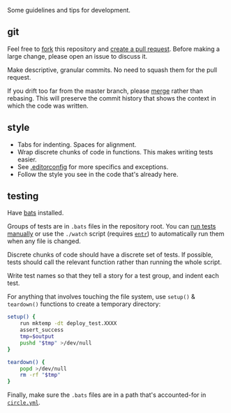 Some guidelines and tips for development.

## git

Feel free to [fork](https://help.github.com/articles/fork-a-repo) this repository and [create a pull request](https://help.github.com/articles/creating-a-pull-request). Before making a large change, please open an issue to discuss it.

Make descriptive, granular commits. No need to squash them for the pull request.

If you drift too far from the master branch, please [merge](https://help.github.com/articles/syncing-a-fork) rather than rebasing. This will preserve the commit history that shows the context in which the code was written.

## style

- Tabs for indenting. Spaces for alignment.
- Wrap discrete chunks of code in functions. This makes writing tests easier.
- See [.editorconfig](.editorconfig) for more specifics and exceptions.
- Follow the style you see in the code that's already here.

## testing

Have [bats](https://github.com/sstephenson/bats#readme) installed.

Groups of tests are in `.bats` files in the repository root. You can [run tests manually](https://github.com/sstephenson/bats#running-tests) or use the `./watch` script (requires [`entr`](https://github.com/clibs/entr)) to automatically run them when any file is changed.

Discrete chunks of code should have a discrete set of tests. If possible, tests should call the relevant function rather than running the whole script.

Write test names so that they tell a story for a test group, and indent each test.

For anything that involves touching the file system, use `setup()` & `teardown()` functions to create a temporary directory:

```bash
setup() {
	run mktemp -dt deploy_test.XXXX
	assert_success
	tmp=$output
	pushd "$tmp" >/dev/null
}
```

```bash
teardown() {
	popd >/dev/null
	rm -rf "$tmp"
}
```

Finally, make sure the `.bats` files are in a path that's accounted-for in [`circle.yml`](circle.yml).